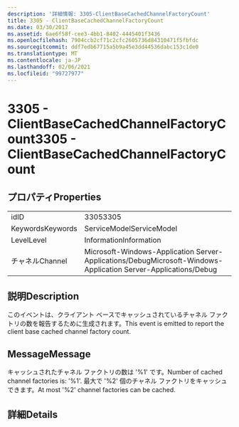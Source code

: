```yaml
---
description: '詳細情報: 3305-ClientBaseCachedChannelFactoryCount'
title: 3305 - ClientBaseCachedChannelFactoryCount
ms.date: 03/30/2017
ms.assetid: 6ae6f58f-cee3-4bb1-8402-4445401f3436
ms.openlocfilehash: 7904ccb2cf71c2cfc2605736d84310471f5fbfdc
ms.sourcegitcommit: ddf7edb67715a5b9a45e3dd44536dabc153c1de0
ms.translationtype: MT
ms.contentlocale: ja-JP
ms.lasthandoff: 02/06/2021
ms.locfileid: "99727977"
---
```

# <a name="3305---clientbasecachedchannelfactorycount"></a><span data-ttu-id="0c2e6-103">3305 - ClientBaseCachedChannelFactoryCount</span><span class="sxs-lookup"><span data-stu-id="0c2e6-103">3305 - ClientBaseCachedChannelFactoryCount</span></span>

## <a name="properties"></a><span data-ttu-id="0c2e6-104">プロパティ</span><span class="sxs-lookup"><span data-stu-id="0c2e6-104">Properties</span></span>  
  
|||  
|-|-|  
|<span data-ttu-id="0c2e6-105">id</span><span class="sxs-lookup"><span data-stu-id="0c2e6-105">ID</span></span>|<span data-ttu-id="0c2e6-106">3305</span><span class="sxs-lookup"><span data-stu-id="0c2e6-106">3305</span></span>|  
|<span data-ttu-id="0c2e6-107">Keywords</span><span class="sxs-lookup"><span data-stu-id="0c2e6-107">Keywords</span></span>|<span data-ttu-id="0c2e6-108">ServiceModel</span><span class="sxs-lookup"><span data-stu-id="0c2e6-108">ServiceModel</span></span>|  
|<span data-ttu-id="0c2e6-109">Level</span><span class="sxs-lookup"><span data-stu-id="0c2e6-109">Level</span></span>|<span data-ttu-id="0c2e6-110">Information</span><span class="sxs-lookup"><span data-stu-id="0c2e6-110">Information</span></span>|  
|<span data-ttu-id="0c2e6-111">チャネル</span><span class="sxs-lookup"><span data-stu-id="0c2e6-111">Channel</span></span>|<span data-ttu-id="0c2e6-112">Microsoft-Windows-Application Server-Applications/Debug</span><span class="sxs-lookup"><span data-stu-id="0c2e6-112">Microsoft-Windows-Application Server-Applications/Debug</span></span>|  
  
## <a name="description"></a><span data-ttu-id="0c2e6-113">説明</span><span class="sxs-lookup"><span data-stu-id="0c2e6-113">Description</span></span>  

 <span data-ttu-id="0c2e6-114">このイベントは、クライアント ベースでキャッシュされているチャネル ファクトリの数を報告するために生成されます。</span><span class="sxs-lookup"><span data-stu-id="0c2e6-114">This event is emitted to report the client base cached channel factory count.</span></span>  
  
## <a name="message"></a><span data-ttu-id="0c2e6-115">Message</span><span class="sxs-lookup"><span data-stu-id="0c2e6-115">Message</span></span>  

 <span data-ttu-id="0c2e6-116">キャッシュされたチャネル ファクトリの数は '%1' です。</span><span class="sxs-lookup"><span data-stu-id="0c2e6-116">Number of cached channel factories is: '%1'.</span></span>  <span data-ttu-id="0c2e6-117">最大で '%2' 個のチャネル ファクトリをキャッシュできます。</span><span class="sxs-lookup"><span data-stu-id="0c2e6-117">At most '%2' channel factories can be cached.</span></span>  
  
## <a name="details"></a><span data-ttu-id="0c2e6-118">詳細</span><span class="sxs-lookup"><span data-stu-id="0c2e6-118">Details</span></span>
